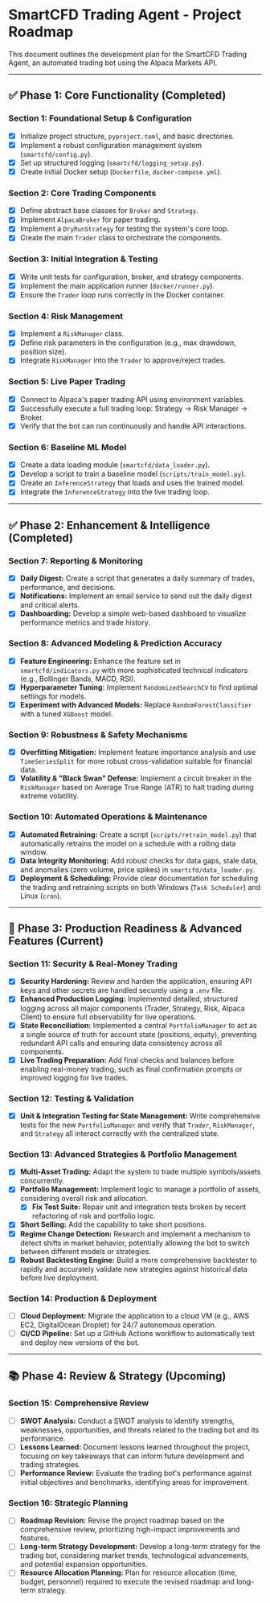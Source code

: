# SmartCFD Trading Agent - Project Roadmap

This document outlines the development plan for the SmartCFD Trading Agent, an automated trading bot using the Alpaca Markets API.

---

## ✅ Phase 1: Core Functionality (Completed)

### Section 1: Foundational Setup & Configuration
- [x] Initialize project structure, `pyproject.toml`, and basic directories.
- [x] Implement a robust configuration management system (`smartcfd/config.py`).
- [x] Set up structured logging (`smartcfd/logging_setup.py`).
- [x] Create initial Docker setup (`Dockerfile`, `docker-compose.yml`).

### Section 2: Core Trading Components
- [x] Define abstract base classes for `Broker` and `Strategy`.
- [x] Implement `AlpacaBroker` for paper trading.
- [x] Implement a `DryRunStrategy` for testing the system's core loop.
- [x] Create the main `Trader` class to orchestrate the components.

### Section 3: Initial Integration & Testing
- [x] Write unit tests for configuration, broker, and strategy components.
- [x] Implement the main application runner (`docker/runner.py`).
- [x] Ensure the `Trader` loop runs correctly in the Docker container.

### Section 4: Risk Management
- [x] Implement a `RiskManager` class.
- [x] Define risk parameters in the configuration (e.g., max drawdown, position size).
- [x] Integrate `RiskManager` into the `Trader` to approve/reject trades.

### Section 5: Live Paper Trading
- [x] Connect to Alpaca's paper trading API using environment variables.
- [x] Successfully execute a full trading loop: Strategy -> Risk Manager -> Broker.
- [x] Verify that the bot can run continuously and handle API interactions.

### Section 6: Baseline ML Model
- [x] Create a data loading module (`smartcfd/data_loader.py`).
- [x] Develop a script to train a baseline model (`scripts/train_model.py`).
- [x] Create an `InferenceStrategy` that loads and uses the trained model.
- [x] Integrate the `InferenceStrategy` into the live trading loop.

---

## ✅ Phase 2: Enhancement & Intelligence (Completed)

### Section 7: Reporting & Monitoring
- [x] **Daily Digest:** Create a script that generates a daily summary of trades, performance, and decisions.
- [x] **Notifications:** Implement an email service to send out the daily digest and critical alerts.
- [x] **Dashboarding:** Develop a simple web-based dashboard to visualize performance metrics and trade history.

### Section 8: Advanced Modeling & Prediction Accuracy
- [x] **Feature Engineering:** Enhance the feature set in `smartcfd/indicators.py` with more sophisticated technical indicators (e.g., Bollinger Bands, MACD, RSI).
- [x] **Hyperparameter Tuning:** Implement `RandomizedSearchCV` to find optimal settings for models.
- [x] **Experiment with Advanced Models:** Replace `RandomForestClassifier` with a tuned `XGBoost` model.

### Section 9: Robustness & Safety Mechanisms
- [x] **Overfitting Mitigation:** Implement feature importance analysis and use `TimeSeriesSplit` for more robust cross-validation suitable for financial data.
- [x] **Volatility & "Black Swan" Defense:** Implement a circuit breaker in the `RiskManager` based on Average True Range (ATR) to halt trading during extreme volatility.

### Section 10: Automated Operations & Maintenance
- [x] **Automated Retraining:** Create a script (`scripts/retrain_model.py`) that automatically retrains the model on a schedule with a rolling data window.
- [x] **Data Integrity Monitoring:** Add robust checks for data gaps, stale data, and anomalies (zero volume, price spikes) in `smartcfd/data_loader.py`.
- [x] **Deployment & Scheduling:** Provide clear documentation for scheduling the trading and retraining scripts on both Windows (`Task Scheduler`) and Linux (`cron`).

---

## 🌟 Phase 3: Production Readiness & Advanced Features (Current)

### Section 11: Security & Real-Money Trading
- [x] **Security Hardening:** Review and harden the application, ensuring API keys and other secrets are handled securely using a `.env` file.
- [x] **Enhanced Production Logging:** Implemented detailed, structured logging across all major components (Trader, Strategy, Risk, Alpaca Client) to ensure full observability for live operations.
- [x] **State Reconciliation:** Implemented a central `PortfolioManager` to act as a single source of truth for account state (positions, equity), preventing redundant API calls and ensuring data consistency across all components.
- [x] **Live Trading Preparation:** Add final checks and balances before enabling real-money trading, such as final confirmation prompts or improved logging for live trades.

### Section 12: Testing & Validation
- [x] **Unit & Integration Testing for State Management:** Write comprehensive tests for the new `PortfolioManager` and verify that `Trader`, `RiskManager`, and `Strategy` all interact correctly with the centralized state.

### Section 13: Advanced Strategies & Portfolio Management
- [x] **Multi-Asset Trading:** Adapt the system to trade multiple symbols/assets concurrently.
- [x] **Portfolio Management:** Implement logic to manage a portfolio of assets, considering overall risk and allocation.
    - [x] **Fix Test Suite:** Repair unit and integration tests broken by recent refactoring of risk and portfolio logic.
- [x] **Short Selling:** Add the capability to take short positions.
- [x] **Regime Change Detection:** Research and implement a mechanism to detect shifts in market behavior, potentially allowing the bot to switch between different models or strategies.
- [x] **Robust Backtesting Engine:** Build a more comprehensive backtester to rapidly and accurately validate new strategies against historical data before live deployment.

### Section 14: Production & Deployment
- [ ] **Cloud Deployment:** Migrate the application to a cloud VM (e.g., AWS EC2, DigitalOcean Droplet) for 24/7 autonomous operation.
- [ ] **CI/CD Pipeline:** Set up a GitHub Actions workflow to automatically test and deploy new versions of the bot.

---

## 📚 Phase 4: Review & Strategy (Upcoming)

### Section 15: Comprehensive Review
- [ ] **SWOT Analysis:** Conduct a SWOT analysis to identify strengths, weaknesses, opportunities, and threats related to the trading bot and its performance.
- [ ] **Lessons Learned:** Document lessons learned throughout the project, focusing on key takeaways that can inform future development and trading strategies.
- [ ] **Performance Review:** Evaluate the trading bot's performance against initial objectives and benchmarks, identifying areas for improvement.

### Section 16: Strategic Planning
- [ ] **Roadmap Revision:** Revise the project roadmap based on the comprehensive review, prioritizing high-impact improvements and features.
- [ ] **Long-term Strategy Development:** Develop a long-term strategy for the trading bot, considering market trends, technological advancements, and potential expansion opportunities.
- [ ] **Resource Allocation Planning:** Plan for resource allocation (time, budget, personnel) required to execute the revised roadmap and long-term strategy.
